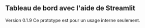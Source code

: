 ## Tableau de bord avec l'aide de Streamlit
Version 0.1.9
Ce prototype est pour un usage interne seulement.
